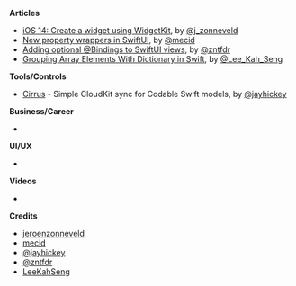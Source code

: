 
**Articles**
* [iOS 14: Create a widget using WidgetKit](https://zonneveld.dev/ios-14-widgetkit/), by [@j_zonneveld](https://twitter.com/j_zonneveld)
* [New property wrappers in SwiftUI](https://swiftwithmajid.com/2020/06/29/new-property-wrappers-in-swiftui/), by [@mecid](https://twitter.com/mecid)
* [Adding optional @Bindings to SwiftUI views](https://www.fivestars.blog/code/optional-binding.html), by [@zntfdr](https://twitter.com/zntfdr)
* [Grouping Array Elements With Dictionary in Swift](https://swiftsenpai.com/swift/group-array-elements-with-dictionary/), by [@Lee_Kah_Seng](https://twitter.com/Lee_Kah_Seng)

**Tools/Controls**

* [Cirrus](https://github.com/jayhickey/Cirrus) - Simple CloudKit sync for Codable Swift models, by [@jayhickey](https://twitter.com/jayhickey)

**Business/Career**

*

**UI/UX**

*

**Videos**

*

**Credits**

* [jeroenzonneveld](https://github.com/jeroenzonneveld)
* [mecid](https://github.com/mecid)
* [@jayhickey](https://github.com/jayhickey)
* [@zntfdr](https://github.com/zntfdr)
* [LeeKahSeng](https://github.com/LeeKahSeng)
